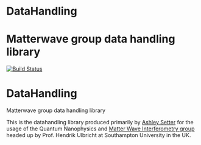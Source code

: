 
# DataHandling
Matterwave group data handling library
=======
[![Build Status](https://travis-ci.org/MatterWaveLab/DataHandling.png)](https://travis-ci.org/MatterWaveLab/DataHandling)

# DataHandling
Matterwave group data handling library

This is the datahandling library produced primarily by [Ashley Setter](https://github.com/AshleySetter) for the usage of the Quantum Nanophysics and [Matter Wave Interferometry group](http://phyweb.phys.soton.ac.uk/matterwave/html/index.html) headed up by Prof. Hendrik Ulbricht at Southampton University in the UK.


